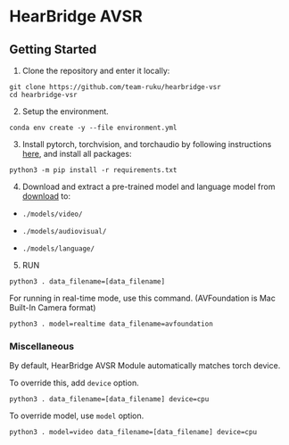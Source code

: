 # HearBridge AVSR

## Getting Started

1. Clone the repository and enter it locally:

```Shell
git clone https://github.com/team-ruku/hearbridge-vsr
cd hearbridge-vsr
```

2. Setup the environment.

```Shell
conda env create -y --file environment.yml
```

3. Install pytorch, torchvision, and torchaudio by following instructions [here](https://pytorch.org/get-started/), and install all packages:

```Shell
python3 -m pip install -r requirements.txt
```

4. Download and extract a pre-trained model and language model from [download](https://bucket.2w.vc/public/hearbridge-vsr-models.zip) to:

- `./models/video/`

- `./models/audiovisual/`

- `./models/language/`

5. RUN

```Shell
python3 . data_filename=[data_filename]
```

For running in real-time mode, use this command. (AVFoundation is Mac Built-In Camera format)

```shell
python3 . model=realtime data_filename=avfoundation
```

### Miscellaneous

By default, HearBridge AVSR Module automatically matches torch device.

To override this, add `device` option.

```Shell
python3 . data_filename=[data_filename] device=cpu
```

To override model, use `model` option.

```Shell
python3 . model=video data_filename=[data_filename] device=cpu
```
